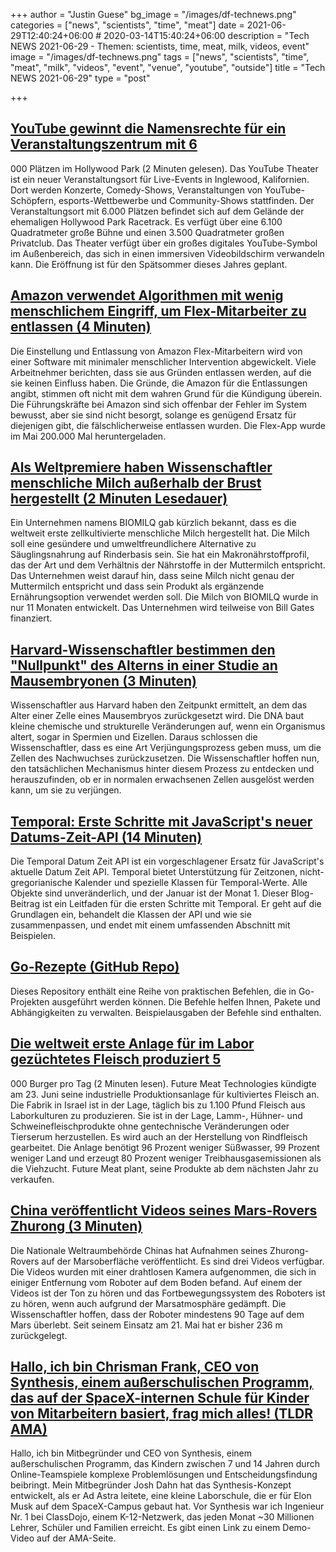 +++
author = "Justin Guese"
bg_image = "/images/df-technews.png"
categories = ["news", "scientists", "time", "meat"]
date = 2021-06-29T12:40:24+06:00 # 2020-03-14T15:40:24+06:00
description = "Tech NEWS 2021-06-29 - Themen: scientists, time, meat, milk, videos, event"
image = "/images/df-technews.png"
tags = ["news", "scientists", "time", "meat", "milk", "videos", "event", "venue", "youtube", "outside"]
title = "Tech NEWS 2021-06-29"
type = "post"

+++

## [YouTube gewinnt die Namensrechte für ein Veranstaltungszentrum mit 6](https://www.theverge.com/2021/6/28/22554487/youtube-theater-hollywood-park-live-events-google)

000 Plätzen im Hollywood Park (2 Minuten gelesen). Das YouTube Theater ist ein neuer Veranstaltungsort für Live-Events in Inglewood, Kalifornien. Dort werden Konzerte, Comedy-Shows, Veranstaltungen von YouTube-Schöpfern, esports-Wettbewerbe und Community-Shows stattfinden. Der Veranstaltungsort mit 6.000 Plätzen befindet sich auf dem Gelände der ehemaligen Hollywood Park Racetrack. Es verfügt über eine 6.100 Quadratmeter große Bühne und einen 3.500 Quadratmeter großen Privatclub. Das Theater verfügt über ein großes digitales YouTube-Symbol im Außenbereich, das sich in einen immersiven Videobildschirm verwandeln kann. Die Eröffnung ist für den Spätsommer dieses Jahres geplant.

## [Amazon verwendet Algorithmen mit wenig menschlichem Eingriff, um Flex-Mitarbeiter zu entlassen (4 Minuten)](https://arstechnica.com/tech-policy/2021/06/amazon-is-firing-flex-workers-using-algorithms-with-little-human-intervention/)

 Die Einstellung und Entlassung von Amazon Flex-Mitarbeitern wird von einer Software mit minimaler menschlicher Intervention abgewickelt. Viele Arbeitnehmer berichten, dass sie aus Gründen entlassen werden, auf die sie keinen Einfluss haben. Die Gründe, die Amazon für die Entlassungen angibt, stimmen oft nicht mit dem wahren Grund für die Kündigung überein. Die Führungskräfte bei Amazon sind sich offenbar der Fehler im System bewusst, aber sie sind nicht besorgt, solange es genügend Ersatz für diejenigen gibt, die fälschlicherweise entlassen wurden. Die Flex-App wurde im Mai 200.000 Mal heruntergeladen.

## [Als Weltpremiere haben Wissenschaftler menschliche Milch außerhalb der Brust hergestellt (2 Minuten Lesedauer)](https://interestingengineering.com/in-a-world-first-scientists-made-human-milk-outside-of-the-breast)

 Ein Unternehmen namens BIOMILQ gab kürzlich bekannt, dass es die weltweit erste zellkultivierte menschliche Milch hergestellt hat. Die Milch soll eine gesündere und umweltfreundlichere Alternative zu Säuglingsnahrung auf Rinderbasis sein. Sie hat ein Makronährstoffprofil, das der Art und dem Verhältnis der Nährstoffe in der Muttermilch entspricht. Das Unternehmen weist darauf hin, dass seine Milch nicht genau der Muttermilch entspricht und dass sein Produkt als ergänzende Ernährungsoption verwendet werden soll. Die Milch von BIOMILQ wurde in nur 11 Monaten entwickelt. Das Unternehmen wird teilweise von Bill Gates finanziert.

## [Harvard-Wissenschaftler bestimmen den "Nullpunkt" des Alterns in einer Studie an Mausembryonen (3 Minuten)](https://singularityhub.com/2021/06/28/harvard-scientists-pinpoint-ground-zero-of-aging-in-mouse-embryo-study/)

 Wissenschaftler aus Harvard haben den Zeitpunkt ermittelt, an dem das Alter einer Zelle eines Mausembryos zurückgesetzt wird. Die DNA baut kleine chemische und strukturelle Veränderungen auf, wenn ein Organismus altert, sogar in Spermien und Eizellen. Daraus schlossen die Wissenschaftler, dass es eine Art Verjüngungsprozess geben muss, um die Zellen des Nachwuchses zurückzusetzen. Die Wissenschaftler hoffen nun, den tatsächlichen Mechanismus hinter diesem Prozess zu entdecken und herauszufinden, ob er in normalen erwachsenen Zellen ausgelöst werden kann, um sie zu verjüngen.

## [Temporal: Erste Schritte mit JavaScript's neuer Datums-Zeit-API (14 Minuten)](https://2ality.com/2021/06/temporal-api.html)

 Die Temporal Datum Zeit API ist ein vorgeschlagener Ersatz für JavaScript's aktuelle Datum Zeit API. Temporal bietet Unterstützung für Zeitzonen, nicht-gregorianische Kalender und spezielle Klassen für Temporal-Werte. Alle Objekte sind unveränderlich, und der Januar ist der Monat 1. Dieser Blog-Beitrag ist ein Leitfaden für die ersten Schritte mit Temporal. Er geht auf die Grundlagen ein, behandelt die Klassen der API und wie sie zusammenpassen, und endet mit einem umfassenden Abschnitt mit Beispielen.

## [Go-Rezepte (GitHub Repo)](https://github.com/nikolaydubina/go-recipes)

 Dieses Repository enthält eine Reihe von praktischen Befehlen, die in Go-Projekten ausgeführt werden können. Die Befehle helfen Ihnen, Pakete und Abhängigkeiten zu verwalten. Beispielausgaben der Befehle sind enthalten.

## [Die weltweit erste Anlage für im Labor gezüchtetes Fleisch produziert 5](https://www.slashgear.com/worlds-first-lab-grown-meat-facility-pumps-out-5000-burgers-per-day-25680053/)

000 Burger pro Tag (2 Minuten lesen). Future Meat Technologies kündigte am 23. Juni seine industrielle Produktionsanlage für kultiviertes Fleisch an. Die Fabrik in Israel ist in der Lage, täglich bis zu 1.100 Pfund Fleisch aus Laborkulturen zu produzieren. Sie ist in der Lage, Lamm-, Hühner- und Schweinefleischprodukte ohne gentechnische Veränderungen oder Tierserum herzustellen. Es wird auch an der Herstellung von Rindfleisch gearbeitet. Die Anlage benötigt 96 Prozent weniger Süßwasser, 99 Prozent weniger Land und erzeugt 80 Prozent weniger Treibhausgasemissionen als die Viehzucht. Future Meat plant, seine Produkte ab dem nächsten Jahr zu verkaufen.

## [China veröffentlicht Videos seines Mars-Rovers Zhurong (3 Minuten)](https://www.bbc.com/news/science-environment-57628653)

 Die Nationale Weltraumbehörde Chinas hat Aufnahmen seines Zhurong-Rovers auf der Marsoberfläche veröffentlicht. Es sind drei Videos verfügbar. Die Videos wurden mit einer drahtlosen Kamera aufgenommen, die sich in einiger Entfernung vom Roboter auf dem Boden befand. Auf einem der Videos ist der Ton zu hören und das Fortbewegungssystem des Roboters ist zu hören, wenn auch aufgrund der Marsatmosphäre gedämpft. Die Wissenschaftler hoffen, dass der Roboter mindestens 90 Tage auf dem Mars überlebt. Seit seinem Einsatz am 21. Mai hat er bisher 236 m zurückgelegt.

## [Hallo, ich bin Chrisman Frank, CEO von Synthesis, einem außerschulischen Programm, das auf der SpaceX-internen Schule für Kinder von Mitarbeitern basiert, frag mich alles! (TLDR AMA)](https://tldr.tech/token/6c3ef825381ee396191f77cb92dd1969?redirect=https%3A%2F%2Ftldr.tech%2Fama%2Fchrisman-frank/1/0100017a573ed9ec-a11d01d6-4114-42ac-adf8-464923aad26c-000000/5QnCOgRFkmXINU9uOKPXR5XxOIKaHxEtGRD8V1bcNaw=203)

 Hallo, ich bin Mitbegründer und CEO von Synthesis, einem außerschulischen Programm, das Kindern zwischen 7 und 14 Jahren durch Online-Teamspiele komplexe Problemlösungen und Entscheidungsfindung beibringt. Mein Mitbegründer Josh Dahn hat das Synthesis-Konzept entwickelt, als er Ad Astra leitete, eine kleine Laborschule, die er für Elon Musk auf dem SpaceX-Campus gebaut hat. Vor Synthesis war ich Ingenieur Nr. 1 bei ClassDojo, einem K-12-Netzwerk, das jeden Monat ~30 Millionen Lehrer, Schüler und Familien erreicht. Es gibt einen Link zu einem Demo-Video auf der AMA-Seite.

